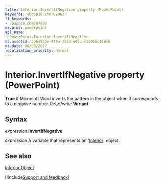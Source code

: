 ```yaml
---
title: Interior.InvertIfNegative property (PowerPoint)
keywords: vbapp10.chm707003
f1_keywords:
- vbapp10.chm707003
ms.prod: powerpoint
api_name:
- PowerPoint.Interior.InvertIfNegative
ms.assetid: 3bba925e-449a-391d-e69c-c22956c160c6
ms.date: 06/08/2017
localization_priority: Normal
---
```



# Interior.InvertIfNegative property (PowerPoint)

 **True** if Microsoft Word inverts the pattern in the object when it corresponds to a negative number. Read/write **Variant**.


## Syntax

_expression_.**InvertIfNegative**

_expression_ A variable that represents an '[Interior](PowerPoint.Interior.md)' object.


## See also


[Interior Object](PowerPoint.Interior.md)

[!include[Support and feedback](~/includes/feedback-boilerplate.md)]